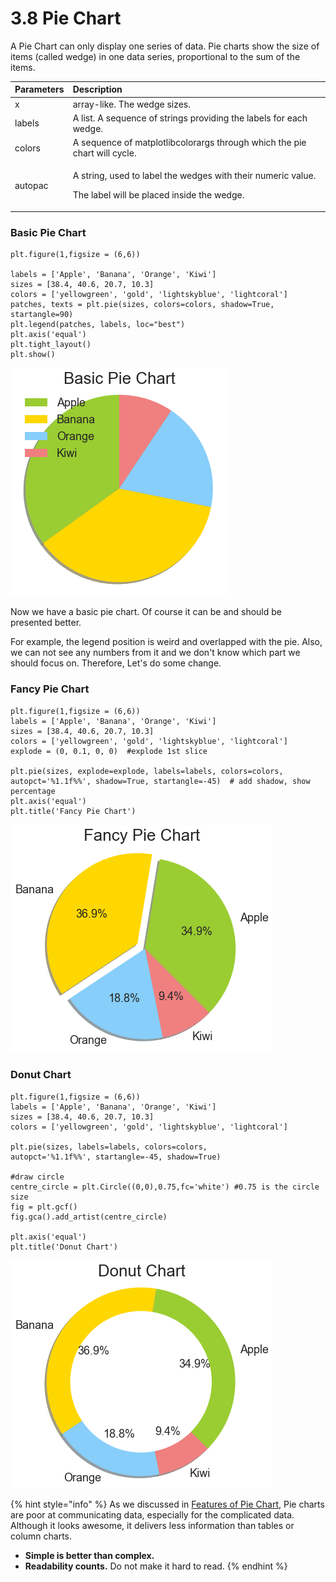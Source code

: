 # 3.8 Pie Chart

A Pie Chart can only display one series of data. Pie charts show the size of items \(called wedge\) in one data series, proportional to the sum of the items.

<table>
  <thead>
    <tr>
      <th style="text-align:left">Parameters</th>
      <th style="text-align:left">Description</th>
    </tr>
  </thead>
  <tbody>
    <tr>
      <td style="text-align:left">x</td>
      <td style="text-align:left">array-like. The wedge sizes.</td>
    </tr>
    <tr>
      <td style="text-align:left">labels</td>
      <td style="text-align:left">A list. A sequence of strings providing the labels for each wedge.</td>
    </tr>
    <tr>
      <td style="text-align:left">colors</td>
      <td style="text-align:left">A sequence of matplotlibcolorargs through which the pie chart will cycle.</td>
    </tr>
    <tr>
      <td style="text-align:left">autopac</td>
      <td style="text-align:left">
        <p>A string, used to label the wedges with their numeric value.</p>
        <p>The label will be placed inside the wedge.</p>
      </td>
    </tr>
  </tbody>
</table>

### Basic Pie Chart

```text
plt.figure(1,figsize = (6,6))

labels = ['Apple', 'Banana', 'Orange', 'Kiwi']
sizes = [38.4, 40.6, 20.7, 10.3]
colors = ['yellowgreen', 'gold', 'lightskyblue', 'lightcoral']
patches, texts = plt.pie(sizes, colors=colors, shadow=True, startangle=90)
plt.legend(patches, labels, loc="best")
plt.axis('equal')
plt.tight_layout()
plt.show()
```

![Figure 1.6.1 Basic Pie Chart](../.gitbook/assets/download-2%20%282%29.png)

Now  we have a basic pie chart. Of course it can be and should be presented better. 

For example, the legend position is weird and overlapped  with the pie. Also, we  can not see  any numbers from it  and we don't know which part we should focus on.  Therefore, Let's do some change.

### Fancy Pie Chart

```text
plt.figure(1,figsize = (6,6))
labels = ['Apple', 'Banana', 'Orange', 'Kiwi']
sizes = [38.4, 40.6, 20.7, 10.3]
colors = ['yellowgreen', 'gold', 'lightskyblue', 'lightcoral']
explode = (0, 0.1, 0, 0)  #explode 1st slice

plt.pie(sizes, explode=explode, labels=labels, colors=colors,
autopct='%1.1f%%', shadow=True, startangle=-45)  # add shadow, show percentage
plt.axis('equal')
plt.title('Fancy Pie Chart')
```

![Figure 1.6.2 Fancy Pie Chart](../.gitbook/assets/fancy-pie.png)

### Donut Chart

```text
plt.figure(1,figsize = (6,6))
labels = ['Apple', 'Banana', 'Orange', 'Kiwi']
sizes = [38.4, 40.6, 20.7, 10.3]
colors = ['yellowgreen', 'gold', 'lightskyblue', 'lightcoral']

plt.pie(sizes, labels=labels, colors=colors,
autopct='%1.1f%%', startangle=-45, shadow=True) 

#draw circle
centre_circle = plt.Circle((0,0),0.75,fc='white') #0.75 is the circle size
fig = plt.gcf()
fig.gca().add_artist(centre_circle)

plt.axis('equal')
plt.title('Donut Chart')
```

![Figure 1.6.3 Donut Chart](../.gitbook/assets/donut-chart.png)

{% hint style="info" %}
As we discussed  in [Features of Pie Chart,](../tricks-in-visualisation/features-of-different-charts/2.4-pie-chart.md)  Pie charts are poor at communicating data, especially for the complicated data.  Although it looks awesome, it  delivers less information than tables or column charts.

* **Simple is better than complex.** 
* **Readability counts.** Do not make it hard to read.
{% endhint %}

